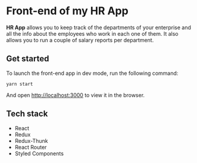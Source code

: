 # Front-end of my HR App

**HR App** allows you to keep track of the departments of your enterprise and all the info about the employees who work in each one of them. It also allows you to run a couple of salary reports per department.

## Get started

To launch the front-end app in dev mode, run the following command:

```
yarn start
```

And open [http://localhost:3000](http://localhost:3000) to view it in the browser.

## Tech stack

- React
- Redux
- Redux-Thunk
- React Router
- Styled Components
